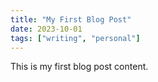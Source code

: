 ```yaml
---
title: "My First Blog Post"
date: 2023-10-01
tags: ["writing", "personal"]
---
```

This is my first blog post content.
